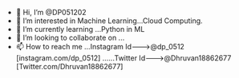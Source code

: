 - 👋 Hi, I’m @DP051202
- 👀 I’m interested in Machine Learning...Cloud Computing.
- 🌱 I’m currently learning ...Python in ML
- 💞️ I’m looking to collaborate on ...
- 📫 How to reach me ...Instagram Id--->@dp_0512 [instagram.com/dp_0512] ......Twitter Id--->@Dhruvan18862677 [Twitter.com/Dhruvan18862677]




<!---
DP051202/DP051202 is a ✨ special ✨ repository because its `README.md` (this file) appears on your GitHub profile.
You can click the Preview link to take a look at your changes.
--->
